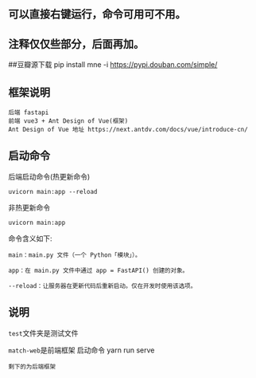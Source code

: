 
## 可以直接右键运行，命令可用可不用。

## 注释仅仅些部分，后面再加。

##豆瓣源下载
pip install mne -i https://pypi.douban.com/simple/

## 框架说明
    后端 fastapi
    前端 vue3 + Ant Design of Vue(框架)
    Ant Design of Vue 地址 https://next.antdv.com/docs/vue/introduce-cn/

## 启动命令
后端启动命令(热更新命令)

    uvicorn main:app --reload
非热更新命令

    uvicorn main:app
命令含义如下:

    main：main.py 文件（一个 Python「模块」）。

    app：在 main.py 文件中通过 app = FastAPI() 创建的对象。

    --reload：让服务器在更新代码后重新启动。仅在开发时使用该选项。

## 说明
`test`文件夹是测试文件

`match-web`是前端框架
    启动命令 yarn run serve

`剩下的为后端框架`




